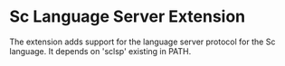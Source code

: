 # Sc Language Server Extension

The extension adds support for the language server protocol for the Sc language. It depends on 'sclsp' existing in PATH.
